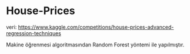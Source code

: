 # House-Prices

veri: https://www.kaggle.com/competitions/house-prices-advanced-regression-techniques

Makine öğrenmesi algoritmasından Random Forest yöntemi ile yapılmıştır.

